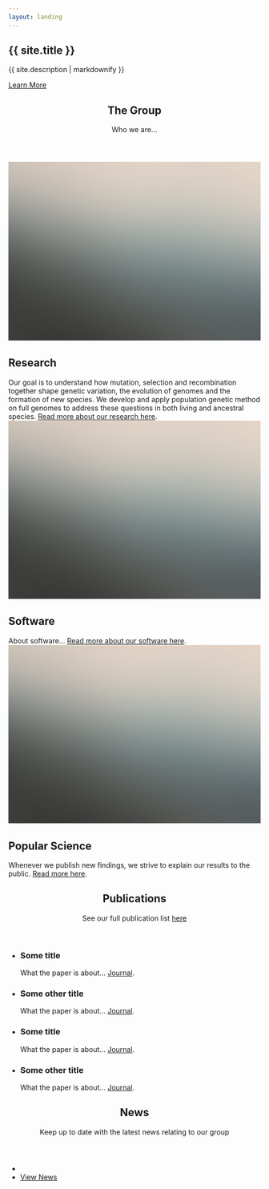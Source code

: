 ```yaml
---
layout: landing
---
```

<!-- Banner -->
<section id="banner">
<div class="inner">
<h2>{{ site.title }}</h2>
<p>{{ site.description | markdownify }}</p>
</div>
<a href="#one" class="more scrolly">Learn More</a>
</section>

<!-- One -->
<section id="one" class="wrapper style1 special">
<div class="inner">
<header class="major">
<h2>The Group</h2>
<p>Who we are...</p>
</header>
</div>
</section>

<!-- Two -->
<section id="two" class="wrapper alt style2">
<section class="spotlight">
<div class="image"><img src="images/placeholder.jpg" /></div><div class="content">
<h2>Research</h2>
Our goal is to understand how mutation, selection and recombination together shape genetic variation, the evolution of genomes and the formation of new species. We develop and apply population genetic method on full genomes to address these questions in both living and ancestral species. <a href="research.html">Read more about our research here</a>.
</div>
</section>
<section class="spotlight">
<div class="image"><img src="images/placeholder.jpg" /></div><div class="content">
<h2>Software</h2>
About software... <a href="software.html">Read more about our software here</a>.
</div>
</section>
<section class="spotlight">
<div class="image"><img src="images/placeholder.jpg" /></div><div class="content">
<h2>Popular Science</h2>
Whenever we publish new findings, we strive to explain our results to the public. <a href="software.html">Read more here</a>.
</div>
</section>
</section>

<!-- Three -->
<section id="three" class="wrapper style3 special">
<div class="inner">
<header class="major">
<h2>Publications</h2>
<p>See our full publication list <a href="publications.html">here</a></p>
</header>
<ul class="features">
<li class="icon fa-newspaper-o">
<h3>Some title</h3>
What the paper is about... <a href="https://doi.org/">Journal</a>.
</li>
<li class="icon fa-newspaper-o">
<h3>Some other title</h3>
What the paper is about...  <a href="https://doi.org/">Journal</a>.
</li>
<li class="icon fa-newspaper-o">
<h3>Some title</h3>
What the paper is about... <a href="https://doi.org/">Journal</a>.
</li>
<li class="icon fa-newspaper-o">
<h3>Some other title</h3>
What the paper is about...  <a href="https://doi.org/">Journal</a>.
</li>
</ul>
</div>
</section>

<!-- CTA -->
<section id="cta" class="wrapper style4">
<div class="inner">
<header>
<h2>News</h2>
<p>Keep up to date with the latest news relating to our group</p>
</header>
<ul class="actions vertical">
<li></li>
<li><a href="news.html" class="button fit">View News</a></li>
</ul>
</div>
</section>